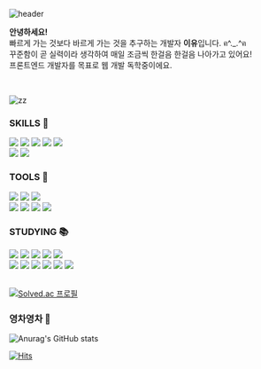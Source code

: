 ![header](https://capsule-render.vercel.app/api?type=waving&color=0:879FEB,100:BEB5E8&height=150&section=header&text=Hi,%20there%20!&fontSize=24&animation=fadeIn&fontColor=ffffff)

**안녕하세요!** <br/>
빠르게 가는 것보다 바르게 가는 것을 추구하는 개발자 **이유**입니다. ฅ^._.^ฅ <br/>
꾸준함이 곧 실력이라 생각하여 매일 조금씩 한걸음 한걸음 나아가고 있어요!<br/>
프론트엔드 개발자를 목표로 웹 개발 독학중이에요.<br/>

<br/>

![zz](https://user-images.githubusercontent.com/48672106/185985079-85a4e77d-7f9f-4025-9ab6-2dff067b84c9.gif)

<div>

### SKILLS 💎

<img src="https://img.shields.io/badge/HTML-E34F26?style=flat-round&logo=HTML5&logoColor=white"/>
<img src="https://img.shields.io/badge/CSS3-1572B6?style=flat-round&logo=CSS3&logoColor=white"/>
<img src="https://img.shields.io/badge/JavaScript-FF9A00?style=flat-round&logo=JavaScript&logoColor=white"/>
<img src="https://img.shields.io/badge/TypeScript-3178C6?style=flat-round&logo=TypeScript&logoColor=white"/>
<img src="https://img.shields.io/badge/React-6EC0EB?style=flat-round&logo=React&logoColor=white"/>
<br/>
<img src="https://img.shields.io/badge/Sass-CC6699?style=flat-round&logo=Sass&logoColor=white"/>
<img src="https://img.shields.io/badge/StyledComponents-DB7093?style=flat-round&logo=styled-components&logoColor=white"/>

<br/>

### TOOLS 🎨
<img src="https://img.shields.io/badge/GitHub-605A70?style=flat-round&logo=GitHub&logoColor=white"/>
<img src="https://img.shields.io/badge/Notion-9577F0?style=flat-round&logo=Notion&logoColor=white"/>
<img src="https://img.shields.io/badge/Figma-7269F0?style=flat-round&logo=Figma&logoColor=white"/>
<br/>
<img src="https://img.shields.io/badge/Adobe Photoshop-31A8FF?style=flat-round&logo=Adobe Photoshop&logoColor=white"/>
<img src="https://img.shields.io/badge/Adobe Premiere Pro-9999FF?style=flat-round&logo=Adobe Premiere Pro&logoColor=white"/>
<img src="https://img.shields.io/badge/Adobe XD-FF61F6?style=flat-round&logo=Adobe XD&logoColor=white"/>
<img src="https://img.shields.io/badge/Adobe Illustrator-FF9A00?style=flat-round&logo=Adobe Illustrator&logoColor=white"/>

<br/>

### STUDYING 📚
<img src="https://img.shields.io/badge/C-A8B9CC?style=flat-round&logo=C&logoColor=white"/>
<img src="https://img.shields.io/badge/C++-00599C?style=flat-round&logo=Cplusplus&logoColor=white"/>
<img src="https://img.shields.io/badge/Webpack-6EC0EB?style=flat-round&logo=Webpack&logoColor=white"/>
    <img src="https://img.shields.io/badge/React Router-6B99F0?style=flat-round&logo=React Router&logoColor=white"/>
<img src="https://img.shields.io/badge/Redux-764ABC?style=flat-round&logo=Redux&logoColor=white"/>
<br/>
<img src="https://img.shields.io/badge/Node.js-339933?style=flat-round&logo=Node.js&logoColor=white"/>
<img src="https://img.shields.io/badge/Next.js-000000?style=flat-round&logo=Next.js&logoColor=white"/>
<img src="https://img.shields.io/badge/Git-F05032?style=flat-round&logo=Git&logoColor=white"/>
<img src="https://img.shields.io/badge/StoryBook-FF4785?style=flat-round&logo=StoryBook&logoColor=white"/>
<img src="https://img.shields.io/badge/Cypress-17202C?style=flat-round&logo=Cypress&logoColor=white"/>
<img src="https://img.shields.io/badge/Jest-C21325?style=flat-round&logo=Jest&logoColor=white"/>
<br/>
<br/>

[![Solved.ac
프로필](http://mazassumnida.wtf/api/v2/generate_badge?boj=reasons)](https://solved.ac/reasons)

</div>


### 영차영차 🐢

![Anurag's GitHub stats](https://github-readme-stats.vercel.app/api?username=ReturnReason&show_icons=true&theme=dark&count_private=true&custom_title=REASON&bg_color=30,A5B4E8,BEB5E8&title_color=fff&text_color=fff&icon_color=fff)  

[![Hits](https://hits.seeyoufarm.com/api/count/incr/badge.svg?url=https%3A%2F%2Fgithub.com%2FReturnReason&count_bg=%23A5B4E8&title_bg=%236E799C&icon=github.svg&icon_color=%23FFFFFF&title=GitHub&edge_flat=false)](https://hits.seeyoufarm.com)

</div>

